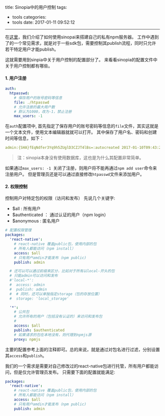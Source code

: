 title: Sinopia中的用户控制
tags:
  - tools
categories:
  - tools
date: 2017-01-11 09:52:12
---

在[这里](http://le0zh.github.io/2016/10/19/private-npm-service-via-sinopia/)，我们介绍了如何使用sinopai来搭建自己的私有npm服务器。
工作中遇到了的一个常见需求，就是对于一些sdk包，需要控制其publish流程，同时只允许若干特定用户才能publish。

这就需要用到sinpia中关于用户控制的配置部分了。
来看看sinopia的配置文件中关于用户控制都有哪些。

<!-- more -->

#### 1. 用户注册

```yaml
auth:
  htpasswd:
    # 保存用户的账号密码等信息
    file: ./htpasswd   
    # 允许注册的最大用户数
    # 默认为1000，改为-1，禁止注册
    max_users: -1  
```

在`auth`配置项中, 首先指定了保存用户的账号密码等信息的`file`文件，其实这就是一个文本文件，使用文本编辑器就就可以打开。
其中保存了用户名、密码和创建时间等信息，如下：

```yaml
admin:{SHA}fEqNdfer3Yq9h5ZUglD3CZJT4lBs=:autocreated 2017-01-10T09:43:22.204Z
```

> 注：sinopia本身没有使用数据库，这也是为什么其配置非常简单。

如果通过`max_users: -1 `关闭了注册，则用户将不能再通过`npm add user`命令来注册用户。
但是管理员还是可以通过直接修改`htpasswd`文件来添加用户。

#### 2. 权限控制

控制用户对特定包的权限（访问和发布）
先说几个关键字:
- $all : 所有用户
- $authenticated ： 通过认证的用户（npm login）
- $anonymous : 匿名用户


```yaml
# 配置权限管理
packages: 
  'react-native':
    # react-native 覆盖public包，使用内部的包
    # 所有人都能访问（npm install）
    access: $all 
    # 只有用户amdin才能发布（npm public)
    publish: admin

  # 还可以可以通过前缀来区分，比如对于所有以local-开头的包
  # 只能admin可以访问和发布
  #'local-*':
  #  access: admin
  #  publish: admin
  #  # 同时，还可以单独指定storage（包的存放位置）
  #  storage: 'local_storage'

  '*':
    # 公共包
    # 允许所有的用户（包括没有认证的）来访问和发布包
    #
    access: $all
    publish: $authenticated
    # 如果请求的包在本地没有，则代理到npmjs源
    proxy: npmjs
```

主要的配置参考上面的注释即可。总的来说，就是通过对包名进行过滤，分别设置其`access`和`publish`。

我们的一个需求是需要对自己修改过的react-native包进行托管，所有用户都能访问，但是仅允许管理员发布。
只需要下面的配置就能满足:

```yaml
packages: 
  'react-native':
    # react-native 覆盖public包，使用内部的包
    # 所有人都能访问（npm install）
    access: $all 
    # 只有用户amdin才能发布（npm public)
    publish: admin
```